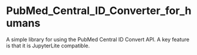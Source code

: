 # PubMed_Central_ID_Converter_for_humans
A simple library for using the PubMed Central ID Convert API. A key feature is that it is JupyterLite compatible.

